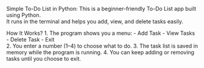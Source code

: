 Simple To-Do List in Python:
                            This is a beginner-friendly To-Do List app built using Python.  
                            It runs in the terminal and helps you add, view, and delete tasks easily.

How It Works?
                 1. The program shows you a menu:
                                            - Add Task
                                            - View Tasks
                                            - Delete Task
                                            - Exit  
                 2. You enter a number (1–4) to choose what to do.
                 3. The task list is saved in memory while the program is running.
                 4. You can keep adding or removing tasks until you choose to exit.                            
